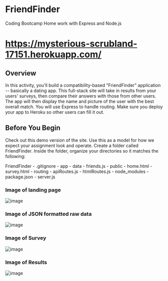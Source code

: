 # FriendFinder
Coding Bootcamp Home work with  Express and Node.js

# https://mysterious-scrubland-17151.herokuapp.com/

## Overview
In this activity, you'll build a compatibility-based "FriendFinder" application -- basically a dating app. This full-stack site will take in results from your users' surveys, then compare their answers with those from other users. The app will then display the name and picture of the user with the best overall match. 
You will use Express to handle routing. Make sure you deploy your app to Heroku so other users can fill it out.

## Before You Begin
Check out this demo version of the site. Use this as a model for how we expect your assignment look and operate.
Create a folder called FriendFinder. Inside the folder, organize your directories so it matches the following:

  FriendFinder
    - .gitignore
    - app
      - data
        - friends.js
      - public
        - home.html
        - survey.html
      - routing
        - apiRoutes.js
        - htmlRoutes.js
    - node_modules
    - package.json
    - server.js

### Image of landing page
![image](https://user-images.githubusercontent.com/35242379/41544420-4eda5974-72de-11e8-96bb-785d7d76edb5.png)

### Image of JSON formatted raw data
![image](https://user-images.githubusercontent.com/35242379/41544471-7683ed6e-72de-11e8-860e-cfe49e1829c7.png)

### Image of Survey
![image](https://user-images.githubusercontent.com/35242379/41544588-bd6e350e-72de-11e8-9758-0cb75634197c.png)

### Image of Results
![image](https://user-images.githubusercontent.com/35242379/41544875-744a4cfe-72df-11e8-9623-95ddddb39491.png)



